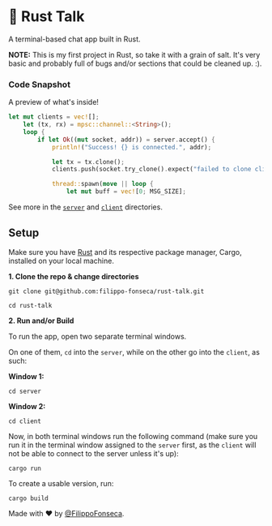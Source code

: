 # 🎉 Rust Talk

A terminal-based chat app built in Rust.

**NOTE:** This is my first project in Rust, so take it with a grain of salt. It's very basic and probably full of bugs and/or sections that could be cleaned up. :).

### Code Snapshot

A preview of what's inside!

```rust
let mut clients = vec![];
    let (tx, rx) = mpsc::channel::<String>();
    loop {
        if let Ok((mut socket, addr)) = server.accept() {
            println!("Success! {} is connected.", addr);

            let tx = tx.clone();
            clients.push(socket.try_clone().expect("failed to clone client"));

            thread::spawn(move || loop {
                let mut buff = vec![0; MSG_SIZE];
```

See more in the [`server`](https://github.com/filippo-fonseca/rust-talk/tree/main/server) and [`client`](https://github.com/filippo-fonseca/rust-talk/tree/main/client) directories.

## Setup

Make sure you have [Rust](https://www.rust-lang.org/tools/install) and its respective package manager, Cargo, installed on your local machine.

**1. Clone the repo & change directories**

```
git clone git@github.com:filippo-fonseca/rust-talk.git

cd rust-talk
```

**2. Run and/or Build**

To run the app, open two separate terminal windows.

On one of them, `cd` into the `server`, while on the other go into the `client`, as such:

**Window 1:**

```
cd server
```

**Window 2:**

```
cd client
```

Now, in both terminal windows run the following command (make sure you run it in the terminal window assigned to the `server` first, as the `client` will not be able to connect to the server unless it's up):

```
cargo run
```

To create a usable version, run:

```
cargo build
```

Made with ❤️ by [@FilippoFonseca](https://www.twitter.com/FilippoFonseca).
